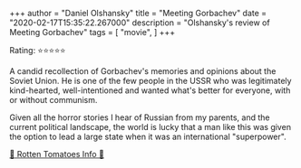 +++
author = "Daniel Olshansky"
title = "Meeting Gorbachev"
date = "2020-02-17T15:35:22.267000"
description = "Olshansky's review of Meeting Gorbachev"
tags = [
    "movie",
]
+++

Rating: ⭐⭐⭐⭐⭐

A candid recollection of Gorbachev's memories and opinions about the Soviet Union. He is one of the few people in the USSR who was legitimately kind-hearted, well-intentioned and wanted what's better for everyone, with or without communism.

Given all the horror stories I hear of Russian from my parents, and the current political landscape, the world is lucky that a man like this was given the option to lead a large state when it was an international "superpower".

[🍅 Rotten Tomatoes Info 🍅](https://www.rottentomatoes.com//m/meeting_gorbachev)